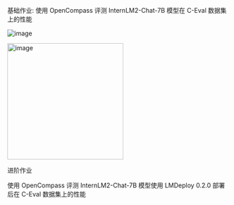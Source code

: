 基础作业: 使用 OpenCompass 评测 InternLM2-Chat-7B 模型在 C-Eval 数据集上的性能

![image](https://github.com/superkong001/InternLM_Learning/assets/37318654/b9f60351-869e-4b59-bd55-50d379d873ff)

<img width="263" alt="image" src="https://github.com/superkong001/InternLM_Learning/assets/37318654/3de6a76e-1f74-499d-abcf-e0b01f051ad5">

进阶作业

使用 OpenCompass 评测 InternLM2-Chat-7B 模型使用 LMDeploy 0.2.0 部署后在 C-Eval 数据集上的性能
